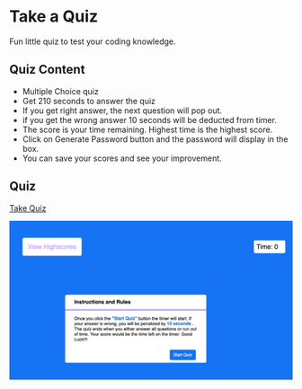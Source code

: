 # Take a Quiz
Fun little quiz to test your coding knowledge.

## Quiz Content
* Multiple Choice quiz
* Get 210 seconds to answer the quiz
* If you get right answer, the next question will pop out.
* if you get the wrong answer 10 seconds will be deducted from timer. 
* The score is your time remaining. Highest time is the highest score.
* Click on Generate Password button and the password will display in the box.
* You can save your scores and see your improvement.

## Quiz

[Take Quiz](https://jaimecedillo.github.io/take-a-quiz/)

![Application Screenshot](https://github.com/jaimecedillo/take-a-quiz/blob/main/screenshot.png)